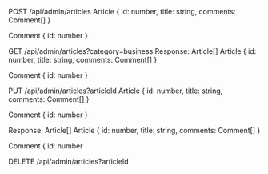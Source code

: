 POST /api/admin/articles
Article {
  id: number,
  title: string,
  comments: Comment[]
}

Comment { 
  id: number 
}


GET /api/admin/articles?category=business 
Response: Article[] 
Article { 
  id: number, 
  title: string, 
  comments: Comment[] 
}

Comment { 
  id: number 
}


PUT /api/admin/articles?articleId
Article {
  id: number,
  title: string,
  comments: Comment[]
}

Comment { 
  id: number 
}

Response: Article[] 
Article { 
  id: number, 
  title: string, 
  comments: Comment[] 
}

Comment { 
  id: number 


DELETE /api/admin/articles?articleId
